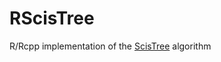 # RScisTree
R/Rcpp implementation of the [ScisTree](https://academic.oup.com/bioinformatics/article/36/3/742/5555811) algorithm
